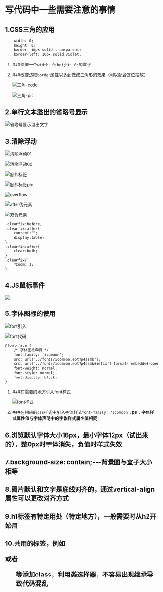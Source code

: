 # 写代码中一些需要注意的事情

## 1.CSS三角的应用

```html
    width: 0;
    height: 0;
    border: 10px solid transparent;
    border-left: 10px solid violet;
```

1. ###设置一个`width: 0;height: 0;`的盒子

2. ###改变边框`border`属性以达到做成三角形的效果（可以配合定位摆放）

   ![三角-code](./image/三角-code.jpg)

   ![三角-pic](./image/三角-pic.jpg)

## 2.单行文本溢出的省略号显示

![省略号显示溢出文字](./image/省略号显示溢出文字.jpg)

## 3.清除浮动

![清除浮动01](./image/清除浮动01.jpg)

![清除浮动02](./image/清除浮动02.jpg)

![额外标签](./image/额外标签.jpg)

**<!-- 用于闭合浮动的这个新增的盒子要求必须是块级元素不能是行内 -->**

![额外标签pic](./image/额外标签pic.jpg)

![overflow](./image/overflow.jpg)

![after伪元素](./image/after伪元素.jpg)

![双伪元素](./image/双伪元素.jpg)

```html
.clearfix:before,
.clearfix:after{
	content:"";
	display:table;
}
.clearfix:after{
	clear:both;
}
.clearfix{
	*zoom: 1;
}
```



## 4.JS鼠标事件

![](./image/js事件.jpg)

## 5.字体图标的使用

![font引入](./image/font引入.jpg)

![font代码](./image/font代码.jpg)

```html
@font-face {
    /* 字体图标声明 */
    font-family: 'icomoon';
    src: url('../fonts/icomoon.eot?p4ssmb');
    src: url('../fonts/icomoon.eot?p4ssmb#iefix') format('embedded-opentype'), url('../fonts/icomoon.ttf?p4ssmb') format('truetype'), url('../fonts/icomoon.woff?p4ssmb') format('woff'), url('../fonts/icomoon.svg?p4ssmb#icomoon') format('svg');
    font-weight: normal;
    font-style: normal;
    font-display: block;
}
```

1. ###在需要的地方引入font样式

   ![font样式](./image/font样式.jpg)

2. ###在相应的`css`样式中引入字体样式`font-family: 'icomoon';`**ps：字体样式属性值与字体声明中的字体样式属性值相同**

## 6.浏览默认字体大小16px，最小字体12px（试出来的），整0px时字体消失，负值时样式失效

## 7.background-size: contain;---背景图与盒子大小相等

## 8.图片默认和文字是底线对齐的，通过vertical-align属性可以更改对齐方式

## 9.h1标签有特定用处（特定地方），一般需要时从h2开始用

## 10.共用的标签，例如<p>或者<ul>等添加class，利用类选择器，不容易出现继承导致代码混乱


